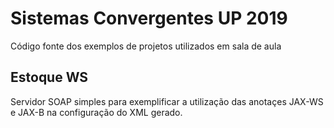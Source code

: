 # Sistemas Convergentes UP 2019
Código fonte dos exemplos de projetos utilizados em sala de aula

## Estoque WS
Servidor SOAP simples para exemplificar a utilização das anotaçes JAX-WS e JAX-B na configuração do XML gerado. 
